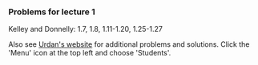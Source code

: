
### Problems for lecture 1

Kelley and Donnelly:  1.7, 1.8, 1.11-1.20, 1.25-1.27

Also see <a href="https://routledgetextbooks.com/textbooks/9781138838345/default.php">Urdan's website</a> for additional problems and solutions.  Click the 'Menu' icon at the top left and choose 'Students'.
